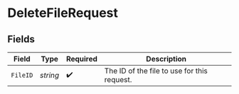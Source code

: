 # DeleteFileRequest


## Fields

| Field                                       | Type                                        | Required                                    | Description                                 |
| ------------------------------------------- | ------------------------------------------- | ------------------------------------------- | ------------------------------------------- |
| `FileID`                                    | *string*                                    | :heavy_check_mark:                          | The ID of the file to use for this request. |